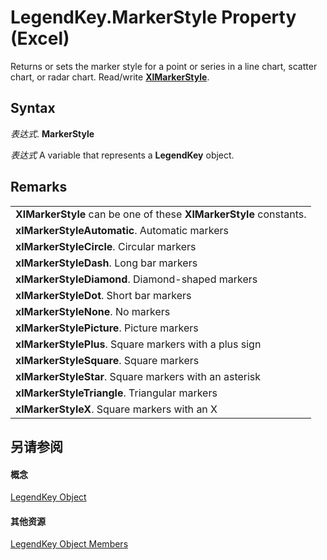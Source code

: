 
# LegendKey.MarkerStyle Property (Excel)

Returns or sets the marker style for a point or series in a line chart, scatter chart, or radar chart. Read/write  **[XlMarkerStyle](404f138e-b3ed-556e-23e8-105114c2f66b.md)**.


## Syntax

 _表达式_. **MarkerStyle**

 _表达式_ A variable that represents a **LegendKey** object.


## Remarks




||
|:-----|
|**XlMarkerStyle** can be one of these **XlMarkerStyle** constants.|
|**xlMarkerStyleAutomatic**. Automatic markers|
|**xlMarkerStyleCircle**. Circular markers|
|**xlMarkerStyleDash**. Long bar markers|
|**xlMarkerStyleDiamond**. Diamond-shaped markers|
|**xlMarkerStyleDot**. Short bar markers|
|**xlMarkerStyleNone**. No markers|
|**xlMarkerStylePicture**. Picture markers|
|**xlMarkerStylePlus**. Square markers with a plus sign|
|**xlMarkerStyleSquare**. Square markers|
|**xlMarkerStyleStar**. Square markers with an asterisk|
|**xlMarkerStyleTriangle**. Triangular markers|
|**xlMarkerStyleX**. Square markers with an X|

## 另请参阅


#### 概念


[LegendKey Object](2d806a8f-2fed-e6f6-bb76-7339fa692cbb.md)
#### 其他资源


[LegendKey Object Members](http://msdn.microsoft.com/library/c6d7e301-0487-7b7a-047c-1faa88694971%28Office.15%29.aspx)